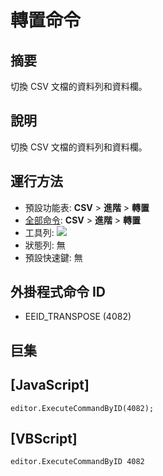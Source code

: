 # 轉置命令

## 摘要

切換 CSV 文檔的資料列和資料欄。

## 說明

切換 CSV 文檔的資料列和資料欄。

## 運行方法

- 預設功能表: **CSV** \> **進階** \> **轉置**
- [全部命令](../tools/all_commands): **CSV** \> **進階** \> **轉置**
- 工具列: ![](../../images/transpose..png)
- 狀態列: 無
- 預設快速鍵: 無

## 外掛程式命令 ID

- EEID\_TRANSPOSE (4082)

## 巨集

## \[JavaScript\]

```
editor.ExecuteCommandByID(4082);
```

## \[VBScript\]

```
editor.ExecuteCommandByID 4082
```
